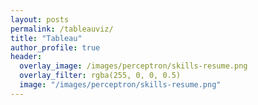 ```yaml
---
layout: posts
permalink: /tableauviz/
title: "Tableau"
author_profile: true
header:
  overlay_image: /images/perceptron/skills-resume.png
  overlay_filter: rgba(255, 0, 0, 0.5)
  image: "/images/perceptron/skills-resume.png"
---
```

